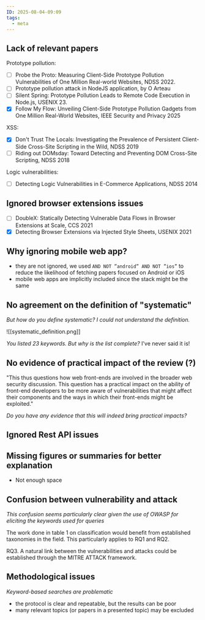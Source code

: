 ```yaml
---
ID: 2025-08-04-09:09
tags:
  - meta
---
```

## Lack of relevant papers

Prototype pollution:
- [ ] Probe the Proto: Measuring Client-Side Prototype Pollution Vulnerabilities of One Million Real-world Websites, NDSS 2022.
- [ ] Prototype pollution attack in NodeJS application, by O Arteau
- [ ] Silent Spring: Prototype Pollution Leads to Remote Code Execution in Node.js, USENIX 23.
- [x] Follow My Flow: Unveiling Client-Side Prototype Pollution Gadgets from One Million Real-World Websites, IEEE Security and Privacy 2025

XSS:
- [x] Don't Trust The Locals: Investigating the Prevalence of Persistent Client-Side Cross-Site Scripting in the Wild, NDSS 2019
- [ ] Riding out DOMsday: Toward Detecting and Preventing DOM Cross-Site Scripting, NDSS 2018

Logic vulnerabilities:
- [ ] Detecting Logic Vulnerabilities in E-Commerce Applications, NDSS 2014

## Ignored browser extensions issues

- [ ] DoubleX: Statically Detecting Vulnerable Data Flows in Browser Extensions at Scale, CCS 2021
- [x] Detecting Browser Extensions via Injected Style Sheets, USENIX 2021

## Why ignoring mobile web app?

- they are not ignored, we used `AND NOT ”android” AND NOT ”ios”`  to reduce the likelihood of fetching papers focused on Android or iOS
- mobile web apps are implicitly included since the stack might be the same

## No agreement on the definition of "systematic"

*But how do you define systematic?  I could not understand the definition.*

![[systematic_definition.png]]

 *You listed 23 keywords. But why is the list complete?*
 I've never said it is!

## No evidence of practical impact of the review (?)

"This thus questions how web front-ends are involved in the broader web security discussion. This question has a practical impact on the ability of front-end developers to be more aware of vulnerabilities that might affect their components and the ways in which their front-ends might be exploited."

*Do you have any evidence that this will indeed bring practical impacts?* 

## Ignored Rest API issues


## Missing figures or summaries for better explanation

 - Not enough space

## Confusion between vulnerability and attack

*This confusion seems particularly clear given the use of OWASP for eliciting the keywords used for queries*

The work done in table 1 on classification would benefit from established taxonomies in the field. This particularly applies to RQ1 and RQ2.

RQ3. A natural link between the vulnerabilities and attacks could be established through the MITRE ATTACK framework.

## Methodological issues

*Keyword-based searches are problematic*
- the protocol is clear and repeatable, but the results can be poor
- many relevant topics (or papers in a presented topic) may be excluded